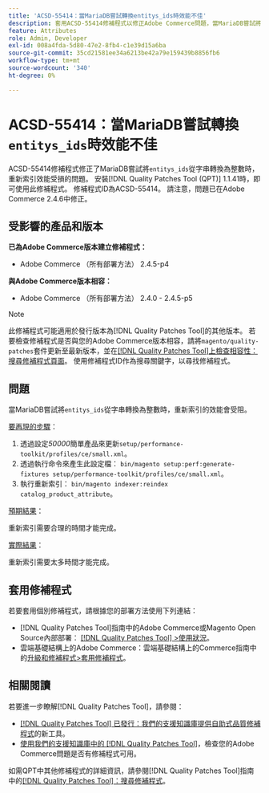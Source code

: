 ```yaml
---
title: 'ACSD-55414：當MariaDB嘗試轉換entitys_ids時效能不佳'
description: 套用ACSD-55414修補程式以修正Adobe Commerce問題，當MariaDB嘗試將&grave;entitys_ids&grave;從字串轉換為整數時，這會阻礙重新索引的效能。
feature: Attributes
role: Admin, Developer
exl-id: 008a4fda-5d80-47e2-8fb4-c1e39d15a6ba
source-git-commit: 35cd21581ee34a6213be42a79e159439b8856fb6
workflow-type: tm+mt
source-wordcount: '340'
ht-degree: 0%

---
```


# ACSD-55414：當MariaDB嘗試轉換`entitys_ids`時效能不佳

ACSD-55414修補程式修正了MariaDB嘗試將`entitys_ids`從字串轉換為整數時，重新索引效能受損的問題。 安裝[!DNL Quality Patches Tool (QPT)] 1.1.41時，即可使用此修補程式。 修補程式ID為ACSD-55414。 請注意，問題已在Adobe Commerce 2.4.6中修正。

## 受影響的產品和版本

**已為Adobe Commerce版本建立修補程式：**

* Adobe Commerce （所有部署方法） 2.4.5-p4

**與Adobe Commerce版本相容：**

* Adobe Commerce （所有部署方法） 2.4.0 - 2.4.5-p5

>[!NOTE]
>
>此修補程式可能適用於發行版本為[!DNL Quality Patches Tool]的其他版本。 若要檢查修補程式是否與您的Adobe Commerce版本相容，請將`magento/quality-patches`套件更新至最新版本，並在[[!DNL Quality Patches Tool]上檢查相容性：搜尋修補程式頁面](https://experienceleague.adobe.com/tools/commerce-quality-patches/index.html)。 使用修補程式ID作為搜尋關鍵字，以尋找修補程式。

## 問題

當MariaDB嘗試將`entitys_ids`從字串轉換為整數時，重新索引的效能會受阻。

<u>要再現的步驟</u>：

1. 透過設定&#x200B;*50000*&#x200B;簡單產品來更新`setup/performance-toolkit/profiles/ce/small.xml`。
1. 透過執行命令來產生此設定檔： `bin/magento setup:perf:generate-fixtures setup/performance-toolkit/profiles/ce/small.xml`。
1. 執行重新索引： `bin/magento indexer:reindex catalog_product_attribute`。

<u>預期結果</u>：

重新索引需要合理的時間才能完成。

<u>實際結果</u>：

重新索引需要太多時間才能完成。

## 套用修補程式

若要套用個別修補程式，請根據您的部署方法使用下列連結：

* [!DNL Quality Patches Tool]指南中的Adobe Commerce或Magento Open Source內部部署： [[!DNL Quality Patches Tool] >使用狀況](https://experienceleague.adobe.com/docs/commerce-operations/tools/quality-patches-tool/usage.html)。
* 雲端基礎結構上的Adobe Commerce：雲端基礎結構上的Commerce指南中的[升級和修補程式>套用修補程式](https://experienceleague.adobe.com/docs/commerce-cloud-service/user-guide/develop/upgrade/apply-patches.html)。

## 相關閱讀

若要進一步瞭解[!DNL Quality Patches Tool]，請參閱：

* [[!DNL Quality Patches Tool] 已發行：我們的支援知識庫提供自助式品質修補程式](/help/announcements/adobe-commerce-announcements/magento-quality-patches-released-new-tool-to-self-serve-quality-patches.md)的新工具。
* [使用我們的支援知識庫中的 [!DNL Quality Patches Tool]](/help/support-tools/patches-available-in-qpt-tool/check-patch-for-magento-issue-with-magento-quality-patches.md)，檢查您的Adobe Commerce問題是否有修補程式可用。

如需QPT中其他修補程式的詳細資訊，請參閱[!DNL Quality Patches Tool]指南中的[[!DNL Quality Patches Tool]：搜尋修補程式](https://experienceleague.adobe.com/tools/commerce-quality-patches/index.html)。
